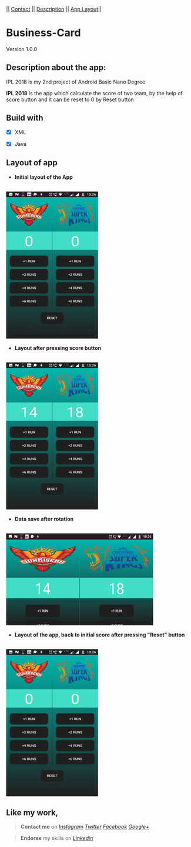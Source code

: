 || [Contact](#contact-me)      ||      [Description](#description-here)  ||    [App Layout](#app-layout)||

# Business-Card
Version 1.0.0


## <a name="description-here"></a> **Description about the app:**


IPL 2018 is my 2nd project of Android Basic Nano Degree

**IPL 2018** is the app which calculate the score of two team, by the help of score button and it can be reset to 0 by Reset button


## Build with

- [x] XML
- [x] Java


## <a name="app-layout"></a>  Layout of app

* **Initial layout of the App**
<br></br>

<img src="app/src/main/res/drawable/initial.png" width="250" height="400">


* **Layout after pressing score button**
<br></br>

<img src="app/src/main/res/drawable/afterscore.png" width="250" height="400">

* **Data save after rotation**
<br></br>

<img src="app/src/main/res/drawable/afterrotation.png" width="400" height="250">


* **Layout of the app, back to initial score after pressing "Reset" button**
<br></br>

<img src="app/src/main/res/drawable/initial.png" width="250" height="400">




## **Like my work**,<a name="contact-me"></a>

>**Contact me** on *[Instagram](https://www.instagram.com/imadianand/) [Twitter](https://twitter.com/imadianand) [Facebook](https://www.facebook.com/imadianand) [Google+](https://plus.google.com/u/1/115286953959216936009)*

>**Endorse** my skills on *[Linkedin](https://www.linkedin.com/in/imadianand/)*


